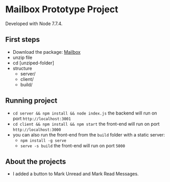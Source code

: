 # Mailbox Prototype Project

Developed with Node 7.7.4.

## First steps
- Download the package: [Mailbox](https://github.com/bchagas/mailbox/archive/master.zip)
- unzip file
- cd [unziped-folder]
- structure
  - server/
  - client/
  - build/

## Running project
- `cd server && npm install && node index.js` the backend will run on port `http://localhost:3001`
- `cd client && npm install && npm start` the front-end will run on port `http://localhost:3000`
- you can also run the front-end from the `build` folder with a static server:
  - `npm install -g serve`
  - `serve -s build` the front-end will run on port `5000`

## About the projects
- I added a button to Mark Unread and Mark Read Messages.
